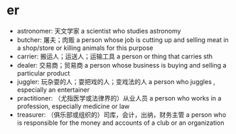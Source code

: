 # er

- astronomer: 天文学家 a scientist who studies astronomy
- butcher: 屠夫；肉贩 a person whose job is cutting up and selling meat in a shop/store or killing animals for this purpose
- carrier: 搬运人；运送人；运输工具 a person or thing that carries sth
- dealer: 交易商；贸易商 a person whose business is buying and selling a particular product
- juggler: 玩杂耍的人；耍把戏的人；变戏法的人 a person who juggles , especially an entertainer
- practitioner: （尤指医学或法律界的）从业人员 a person who works in a profession, especially medicine or law
- treasurer: （俱乐部或组织的）司库，会计，出纳，财务主管 a person who is responsible for the money and accounts of a club or an organization
